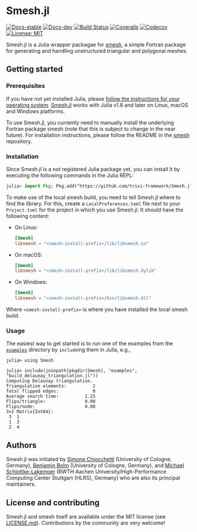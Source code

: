 # Smesh.jl

[![Docs-stable](https://img.shields.io/badge/docs-stable-blue.svg)](https://trixi-framework.github.io/Smesh.jl/stable)
[![Docs-dev](https://img.shields.io/badge/docs-dev-blue.svg)](https://trixi-framework.github.io/Smesh.jl/dev)
[![Build Status](https://github.com/trixi-framework/Smesh.jl/workflows/CI/badge.svg)](https://github.com/trixi-framework/Smesh.jl/actions?query=workflow%3ACI)
[![Coveralls](https://coveralls.io/repos/github/trixi-framework/Smesh.jl/badge.svg)](https://coveralls.io/github/trixi-framework/Smesh.jl)
[![Codecov](https://codecov.io/gh/trixi-framework/Smesh.jl/branch/main/graph/badge.svg)](https://codecov.io/gh/trixi-framework/Smesh.jl)
[![License: MIT](https://img.shields.io/badge/License-MIT-success.svg)](https://opensource.org/license/mit/)

Smesh.jl is a Julia wrapper packagae for [smesh](https://github.com/trixi-framework/smesh),
a simple Fortran package for generating and handling unstructured triangular and polygonal
meshes.


## Getting started
### Prerequisites
If you have not yet installed Julia, please [follow the instructions for your
operating system](https://julialang.org/downloads/platform/).
[Smesh.jl](https://github.com/trixi-framewor/Smesh.jl) works with Julia v1.8
and later on Linux, macOS and Windows platforms.

To use Smesh.jl, you currently need to manually install the underlying Fortran package smesh
(note that this is subject to change in the near future). For installation instructions,
please follow the README in the [smesh](https://github.com/trixi-framework/smesh)
repository.

### Installation
Since Smesh.jl is a not registered Julia package yet, you can install it by executing
the following commands in the Julia REPL:
```julia
julia> import Pkg; Pkg.add("https://github.com/trixi-framework/Smesh.jl")
```

To make use of the local smesh build, you need to tell Smesh.jl where to find the library.
For this, create a `LocalPreferences.toml` file next to your `Project.toml` for the project
in which you use Smesh.jl. It should have the following content:

* On Linux:
  ```toml
  [Smesh]
  libsmesh = "<smesh-install-prefix>/lib/libsmesh.so"
  ```
* On macOS:
  ```toml
  [Smesh]
  libsmesh = "<smesh-install-prefix>/lib/libsmesh.dylib"
  ```
* On Windows:
  ```toml
  [Smesh]
  libsmesh = "<smesh-install-prefix>/bin/libsmesh.dll"
  ```

Where `<smesh-install-prefix>` is where you have installed the local smesh build.

### Usage
The easiest way to get started is to run one of the examples from the
[`examples`](https://github.com/trixi-framework/Smesh.jl/tree/main/examples) directory by
`include`ing them in Julia, e.g.,
```
julia> using Smesh

julia> include(joinpath(pkgdir(Smesh), "examples", "build_delaunay_triangulation.jl"))
Computing Delaunay triangulation.
Triangulation elements:          2
Total flipped edges:             0
Average search time:          1.25
Flips/triangle:               0.00
Flips/node:                   0.00
3×2 Matrix{Int64}:
 3  1
 1  3
 2  4
 ```


## Authors
Smesh.jl was initiated by
[Simone Chiocchetti](https://www.mi.uni-koeln.de/NumSim/dr-simone-chiocchetti/)
(University of Cologne, Germany),
[Benjamin Bolm](https://www.mi.uni-koeln.de/NumSim/benjamin-bolm/)
(University of Cologne, Germany), and
[Michael Schlottke-Lakemper](https://lakemper.eu) (RWTH Aachen University/High-Performance
Computing Center Stuttgart (HLRS), Germany)
who are also its principal maintainers.


## License and contributing
Smesh.jl and smesh itself are available under the MIT license (see [LICENSE.md](LICENSE.md)).
Contributions by the community are very welcome!

